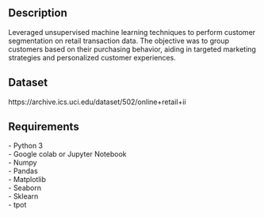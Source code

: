 <h2>Description</h2>
Leveraged unsupervised machine learning techniques to perform customer segmentation on retail transaction data. The objective was to group customers based on their purchasing behavior, aiding in targeted marketing strategies and personalized customer experiences.

<h2>Dataset</h2>
https://archive.ics.uci.edu/dataset/502/online+retail+ii

<h2>Requirements</h2>
- Python 3<br>
- Google colab or Jupyter Notebook<br>
- Numpy<br>
- Pandas<br>
- Matplotlib<br>
- Seaborn<br>
- Sklearn<br>
- tpot<br>
